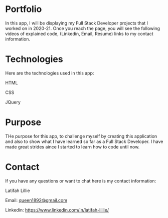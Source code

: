 # Portfolio

In this app, I will be displaying my Full Stack Developer projects that I worked on in 2020-21. Once you reach the page, you will see the following videos of explained code, (Linkedin, Email, Resume) links to my contact information. 

# Technologies
Here are the technologies used in this app:

HTML

CSS

JQuery


# Purpose
THe purpose for this app, to challenge myself by creating this application and also to show what I have learned so far as a Full Stack Developer. I have made great strides aince I started to learn how to code until now.

# Contact
If you have any questions or want to chat here is my contact information:

Latifah Lillie


Email: queen1892@gmail.com


Linkedin: https://www.linkedin.com/in/latifah-lillie/



